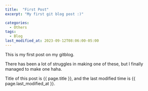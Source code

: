 ```yaml
---
title:  "First Post"
excerpt: "My first git blog post :)"

categories:
  - Others
tags:
  - Blog
last_modified_at: 2023-09-12T08:06:00-05:00
---
```


This is my first post on my gitblog.

There has been a lot of struggles in making one of these,
but I finally managed to make one haha.

Title of this post is {{ page.title }},
and the last modified time is {{ page.last_modified_at }}.